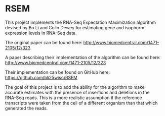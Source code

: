 RSEM
====
This project implements the RNA-Seq Expectation Maximization algorithm
devised by Bo Li and Colin Dewey for estimating gene and
isophorm expression levels in RNA-Seq data.

The original paper can be found here: http://www.biomedcentral.com/1471-2105/12/323.  

A paper describing their implementation of the algorithm can
be found here: http://www.biomedcentral.com/1471-2105/12/323

Their implementation can be found on GitHub here: https://github.com/bli25wisc/RSEM

The goal of this project is to add the ability for the algorithm to make accurate estimates with the presence
of insertions and deletions in the RNA-Seq reads.  This is a more realistic 
assumption if the reference transcripts were taken from the cell of a different
organism than that which generated the reads.
